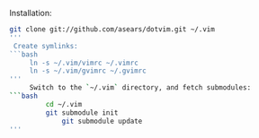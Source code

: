 Installation:

   ```bash
   git clone git://github.com/asears/dotvim.git ~/.vim
'''
    Create symlinks:
```bash
        ln -s ~/.vim/vimrc ~/.vimrc
	    ln -s ~/.vim/gvimrc ~/.gvimrc
'''
	    Switch to the `~/.vim` directory, and fetch submodules:
```bash
	        cd ~/.vim
		    git submodule init
		        git submodule update
'''
